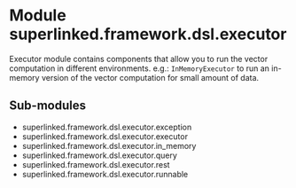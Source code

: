 Module superlinked.framework.dsl.executor
=========================================
Executor module contains components that allow you to run the vector computation in different environments.
e.g.: `InMemoryExecutor` to run an in-memory version of the vector computation for small amount of data.

Sub-modules
-----------
* superlinked.framework.dsl.executor.exception
* superlinked.framework.dsl.executor.executor
* superlinked.framework.dsl.executor.in_memory
* superlinked.framework.dsl.executor.query
* superlinked.framework.dsl.executor.rest
* superlinked.framework.dsl.executor.runnable